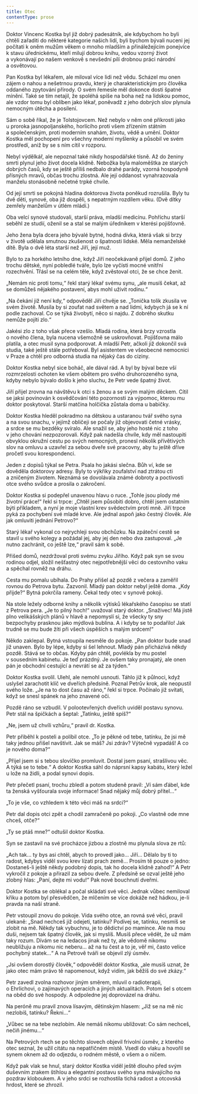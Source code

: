 ```yaml
---
title: Otec
contentType: prose
---
```


<section>

Doktor Vincenc Kostka byl již dobrý padesátník, ale kdybychom ho byli chtěli zařaditi do některé kategorie našich lidí, byli bychom bývali nuceni jej počítati k oněm mužům věkem o mnoho mladším a přináležejícím ponejvíce k stavu úřednickému, kteří milují dobrou knihu, vedou vzorný život a vykonávají po našem venkově s nevšední pílí drobnou práci národní a osvětovou.

Pan Kostka byl lékařem, ale miloval více lidi než vědu. Scházel mu onen zájem o nahou a nešetrnou pravdu, který je charakteristickým pro člověka oddaného zpytování přírody. O svém řemesle měl dokonce dosti špatné mínění. Také se tím netajil, že spoléhá spíše na boha než na lidskou pomoc, ale vzdor tomu byl oblíben jako lékař, poněvadž z jeho dobrých slov plynula nemocným útěcha a posílení.

Sám o sobě říkal, že je Tolstojovcem. Než nebylo v něm oné příkrosti jako u proroka jasnopoljanského, horlícího proti všem zřízením státním a společenským, proti moderním snahám, životu, vědě a umění. Doktor Kostka měl pochopení pro všechny moderní myšlenky a působil ve svém prostředí, aniž by se s ním cítil v rozporu.

Nebyl výdělkář, ale nepoznal také nikdy hospodářské tísně. Až do ženiny smrti plynul jeho život docela klidně. Nebožka byla maloměštka ze starých dobrých časů, kdy se ještě příliš nedbalo drahé parády, vzorná hospodyně přísných mravů, občas trochu zlostná. Ale její oddanost vynahrazovala manželu stonásobně nečetné trpké chvíle.

Od její smrti se pokojná hladina doktorova života poněkud rozrušila. Byly tu dvě děti, synové, oba již dospěli, s nepatrným roz­dílem věku. (Dvě dítky zemřely manželům v útlém mládí.)

Oba velcí synové studovali, starší práva, mladší medicínu. Pohříchu starší seběhl ze studií, oženil se a stal se malým úředníkem v kterési pojišťovně.

Jeho žena byla dcera jeho bývalé bytné, hodná dívka, která však si brzy v životě udělala smutnou zkušenost o špatnosti lidské. Měla nemanželské dítě. Byla o dvě léta starší než Jiří, její muž.

Bylo to za horkého letního dne, když Jiří neočekávaně přijel domů. Z jeho trochu dětské, nyní pobledlé tváře, bylo lze vyčísti mocné vnitřní rozechvění. Třásl se na celém těle, když zvěstoval otci, že se chce ženit.

„Nemám nic proti tomu,“ řekl starý lékař svému synu, „ale musíš čekat, až se domůžeš nějakého postavení, abys mohl uživit rodinu.“

„Na čekání již není kdy,“ odpověděl Jiří chvěje se. „Tonička tolik zkusila ve svém životě. Musila by si zoufat nad světem a nad lidmi, kdybych já se k ní podle zachoval. Co se týká živobytí, něco si najdu. Z dobrého skutku nemůže pojíti zlo.“

Jakési zlo z toho však přece vzešlo. Mladá rodina, která brzy vzrostla o nového člena, byla nucena všemožně se uskrovňovat. Pojišťovna málo platila, a otec musil syna podporovat. A mladší Petr, ačkoli již dokončil svá studia, také ještě stále potřeboval. Byl asistentem ve všeobecné nemocnici v Praze a chtěl pro odborná studia na nějaký čas do ciziny.

Doktor Kostka nebyl sice boháč, ale dával rád. A byl by býval beze vší rozmrzelosti ochoten ke všem obětem pro svého druhorozeného syna, kdyby nebylo bývalo došlo k jeho sluchu, že Petr vede špatný život.

Jiří přijel zrovna na návštěvu k otci s ženou a se svým malým děckem. Cítil se jaksi povinován k osvědčování této pozornosti za výpomoc, kterou mu doktor poskytoval. Starší matčina holčička zůstala doma u babičky.

Doktor Kostka hleděl pokradmo na dětskou a ustaranou tvář svého syna a na svou snachu, v jejímž obličeji se počaly již objevovati četné vrásky, a srdce se mu bezděky svíralo. Ale snažil se, aby jeho hosté nic z toho v jeho chování nezpozorovali. Když pak nadešla chvíle, kdy měl nastoupiti obvyklou okružní cestu po svých nemocných, pronesl několik přívětivých slov na omluvu a uzavřel za sebou dveře své pracovny, aby tu ještě dříve pročetl svou korespondenci.

Jeden z dopisů týkal se Petra. Psala ho jakási slečna. Bůh ví, kde se dověděla doktorovy adresy. Byly to výkřiky zoufalství nad ztrátou cti a zničeným životem. Neznámá se dovolávala známé dobroty a poctivosti otce svého svůdce a prosila o zakročení.

Doktor Kostka si podepřel unavenou hlavu o ruce. „Tohle jsou plody mé životní práce!“ řekl si trpce: „Chtěl jsem působiti dobro, chtěl jsem ostatním býti příkladem, a nyní je moje vlastní krev svědectvím proti mně. Jiří trpce pyká za pochybení své mladé krve. Ale jednal aspoň jako čestný člověk. Ale jak omluviti jednání Petrovo?“

Starý lékař vykonal co nejrychleji svou obchůzku. Na zpáteční cestě se stavil u svého kolegy a požádal jej, aby jej den nebo dva zastupoval. „Je nutno zachránit, co ještě lze,“ pravil sám k sobě.

Přišed domů, nezdržoval proti svému zvyku Jiřího. Když pak syn se svou rodinou odjel, složil nešťastný otec nejpotřebnější věci do cestovního vaku a spěchal rovněž na dráhu.

Cesta mu pomalu ubíhala. Do Prahy přišel až pozdě z večera a zaměřil rovnou do Petrova bytu. Zazvonil. Mladý pan doktor nebyl ještě doma. „Kdy přijde?“ Bytná pokrčila rameny. Čekal tedy otec v synově pokoji.

Na stole ležely odborné knihy a několik výtisků lékařského časopisu se statí z Petrova pera. „Je to pilný hoch!“ uvažoval starý doktor. „Snaživec! Má jistě plno velikášských plánů v hlavě a nepomyslí si, že všecky ty sny bezpochyby prasknou jako mýdlová bublina. A i kdyby se to podařilo! Jak trudně se mu bude žíti při všech úspěších s malým srdcem!“

Někdo zaklepal. Bytná vstoupila nesměle do pokoje. „Pan doktor bude snad již unaven. Bylo by lépe, kdyby si šel lehnout. Mladý pán přicházívá někdy pozdě. Stává se to občas. Kdyby pán chtěl, povlékla by mu postel v sousedním kabinetu. Je teď prázdný. Je ovšem taky pronajatý, ale onen pán je obchodní cestující a nevrátí se až za týden.“

Doktor Kostka svolil. Ulehl, ale nemohl usnouti. Táhlo již k půlnoci, když uslyšel zarachotit klíč ve dveřích předsíně. Poznal Petrův krok, ale neopustil svého lože. „Je na to dost času až ráno,“ řekl si trpce. Počínalo již svítati, když se snesl spánek na jeho znavené oči.

Pozdě ráno se vzbudil. V polootevřených dveřích uviděl postavu synovu. Petr stál na špičkách a šeptal: „Tatínku, ještě spíš?“

„Ne, jsem už chvíli vzhůru,“ pravil dr. Kostka.

Petr přiběhl k posteli a políbil otce. „To je pěkné od tebe, tatínku, že jsi mě taky jednou přišel navštívit. Jak se máš? Jsi zdráv? Výtečně vypadáš! A co je nového doma?“

„Přijel jsem si s tebou slovíčko promluvit. Dostal jsem psaní, strašlivou věc. A týká se to tebe.“ A doktor Kostka sáhl do náprsní kapsy kabátu, který ležel u lože na židli, a podal synovi dopis.

Petr přečetl psaní, trochu zbledl a potom studeně pravil: „Ví sám ďábel, kde ta ženská vyšťourala svoje informace! Snad nějaký můj dobrý přítel…“

„To je vše, co vzhledem k této věci máš na srdci?“

Petr dal dopis otci zpět a chodil zamračeně po pokoji. „Co vlastně ode mne chceš, otče?“

„Ty se ptáš mne?“ odtušil doktor Kostka.

Syn se zastavil na své procházce jizbou a zlostně mu plynula slova ze rtů:

„Ach tak… ty bys asi chtěl, abych to provedl jako… Jiří… Dělalo by ti to radost, kdybys viděl svou krev lízati prach země… Prosím tě pouze o jedno: Dostaneš-li ještě někdy podobný dopis, tak ho docela klidně zahoď!“ A Petr vykročil z pokoje a přirazil za sebou dveře. Z předsíně se ozval ještě jeho zlobný hlas: „Paní, dejte mi vodu!“ Pak nové bouchnutí dveřmi.

Doktor Kostka se oblékal a počal skládati své věci. Jednak vůbec nemiloval křiku a potom byl přesvědčen, že mlčením se více dokáže než hádkou, je-li pravda na naší straně.

Petr vstoupil znovu do pokoje. Vida svého otce, an rovná své věci, pravil ulekaně: „Snad nechceš již odejeti, tatínku? Podívej se, tatínku, nesmíš se zlobit na mě. Někdy tak vybuchnu, je to dědictví po mamince. Ale na mou duši, nejsem tak špatný člověk, jak si myslíš. Musíš přece vědět, že už mám taky rozum. Dívám se na ledacos jinak než ty, ale vědomě nikomu neubližuju a nikomu nic neberu… až na tu čest a to je, věř mi, často velice pochybný statek…“ A na Petrově tváři se objevil zlý úsměv.

„Jsi ovšem dorostlý člověk,“ odpověděl doktor Kostka, „ale musíš uznat, že jako otec mám právo tě napomenout, když vidím, jak běžíš do své zkázy.“

Petr zavedl zvolna rozhovor jiným směrem, mluvil o radioterapii, o Ehrlichovi, o zajímavých operacích a jiných aktualitách. Potom šel s otcem na oběd do své hospody. A odpoledne jej doprovázel na dráhu.

Na peróně mu pravil znova lísavým, dětinským hlasem: „Již se na mě nic nezlobíš, tatínku? Řekni…“

„Vůbec se na tebe nezlobím. Ale nemáš nikomu ubližovat: Co sám nechceš, nečiň jinému…“

Na Petrových rtech se po těchto slovech objevil frivolní úsměv, z kterého otec seznal, že užil citátu na nepatřičném místě. Vsedl do vlaku a hovořil se synem oknem až do odjezdu, o rodném městě, o všem a o ničem.

Když pak vlak se hnul, starý doktor Kostka viděl ještě dlouho před svým duševním zrakem štíhlou a elegantní postavu svého syna mávajícího na pozdrav kloboukem. A v jeho srdci se rozhostila tichá radost a otcovská hrdost, které se zhrozil.

</section>
